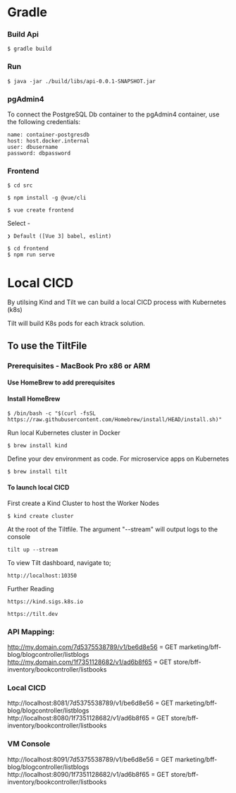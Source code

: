 # Gradle #
### Build Api ###
```console
$ gradle build
```

### Run ###
```console
$ java -jar ./build/libs/api-0.0.1-SNAPSHOT.jar
```

### pgAdmin4 ###

To connect the PostgreSQL Db container to the pgAdmin4 container, use the following credentials:

```
name: container-postgresdb
host: host.docker.internal
user: dbusername
password: dbpassword
```

### Frontend ###

```console
$ cd src 

$ npm install -g @vue/cli

$ vue create frontend
```

Select -
```console
❯ Default ([Vue 3] babel, eslint) 
```
```console
$ cd frontend
$ npm run serve
```

# Local CICD

By utilsing Kind and Tilt we can build a local CICD process with Kubernetes (k8s)

Tilt will build K8s pods for each ktrack solution.

## To use the TiltFile
### Prerequisites - MacBook Pro x86 or ARM

#### Use HomeBrew to add prerequisites

#### Install HomeBrew
```
$ /bin/bash -c "$(curl -fsSL https://raw.githubusercontent.com/Homebrew/install/HEAD/install.sh)"
```

Run local Kubernetes cluster in Docker
```
$ brew install kind
```

Define your dev environment as code. For microservice apps on Kubernetes
```
$ brew install tilt
```
#### To launch local CICD

First create a Kind Cluster to host the Worker Nodes
```
$ kind create cluster
```

At the root of the Tiltfile. The argument "--stream" will output logs to the console
```
tilt up --stream
```
To view Tilt dashboard, navigate to;
```
http://localhost:10350
```


Further Reading
```
https://kind.sigs.k8s.io
```
```
https://tilt.dev
```

### API Mapping: ###
http://my.domain.com/7d5375538789/v1/be6d8e56 = GET marketing/bff-blog/blogcontroller/listblogs
http://my.domain.com/1f7351128682/v1/ad6b8f65 = GET store/bff-inventory/bookcontroller/listbooks

### Local CICD ###
http://localhost:8081/7d5375538789/v1/be6d8e56 = GET marketing/bff-blog/blogcontroller/listblogs
http://localhost:8080/1f7351128682/v1/ad6b8f65 = GET store/bff-inventory/bookcontroller/listbooks

### VM Console ###
http://localhost:8091/7d5375538789/v1/be6d8e56 = GET marketing/bff-blog/blogcontroller/listblogs
http://localhost:8090/1f7351128682/v1/ad6b8f65 = GET store/bff-inventory/bookcontroller/listbooks